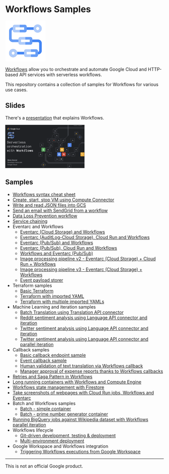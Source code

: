 # Workflows Samples

![Workflows Logo](Workflows-128-color.png)

[Workflows](https://cloud.google.com/workflows) allow you to orchestrate and
automate Google Cloud and HTTP-based API services with serverless workflows.

This repository contains a collection of samples for Workflows for various use
cases.

## Slides

There's a
[presentation](https://speakerdeck.com/meteatamel/serverless-orchestration-with-workflows)
that explains Workflows.

<a href="https://speakerdeck.com/meteatamel/serverless-orchestration-with-workflows">
    <img alt="Workflows presentation" src="serverless-orchestration-with-workflows.png" width="50%" height="50%">
</a>

## Samples

* [Workflows syntax cheat sheet](syntax-cheat-sheet/workflow.yaml)
* [Create, start, stop VM using Compute Connector](connector-compute)
* [Write and read JSON files into GCS](gcs-read-write-json/)
* [Send an email with SendGrid from a workflow](send-email)
* [Data Loss Prevention workflow](gcs-dlp)
* [Service chaining](service-chaining)
* Eventarc and Workflows
  * [Eventarc (Cloud Storage) and Workflows](https://github.com/GoogleCloudPlatform/eventarc-samples/blob/main/eventarc-workflows-integration/eventarc-storage)
  * [Eventarc (AuditLog-Cloud Storage), Cloud Run and Workflows](https://github.com/GoogleCloudPlatform/eventarc-samples/blob/main/eventarc-workflows-integration/eventarc-auditlog-storage-cloudrun)
  * [Eventarc (Pub/Sub) and Workflows](https://github.com/GoogleCloudPlatform/eventarc-samples/blob/main/eventarc-workflows-integration/eventarc-pubsub)
  * [Eventarc (Pub/Sub), Cloud Run and Workflows](https://github.com/GoogleCloudPlatform/eventarc-samples/blob/main/eventarc-workflows-integration/eventarc-pubsub-cloudrun)
  * [Workflows and Eventarc (Pub/Sub)](workflows-eventarc-integration/workflows-pubsub)
  * [Image processing pipeline v2 - Eventarc (Cloud Storage) + Cloud Run + Workflows](https://github.com/GoogleCloudPlatform/eventarc-samples/tree/main/processing-pipelines/image-v2)
  * [Image processing pipeline v3 - Eventarc (Cloud Storage) + Workflows](https://github.com/GoogleCloudPlatform/eventarc-samples/tree/main/processing-pipelines/image-v3)
  * [Event payload storer](workflows-eventarc-integration/event-payload-storer)
* Terraform samples
  * [Basic Terraform](terraform/basic)
  * [Terraform with imported YAML](terraform/import-yaml)
  * [Terraform with multiple imported YAMLs](terraform/import-multiple-yamls)
* Machine Learning and iteration samples
  * [Batch Translation using Translation API connector](batch-translation)
  * [Reddit sentiment analysis using Language API connector and iteration](reddit-sentiment)
  * [Twitter sentiment analysis using Language API connector and iteration](twitter-sentiment)
  * [Twitter sentiment analysis using Language API connector and parallel iteration](twitter-sentiment-parallel)
* Callback samples
  * [Basic callback endpoint sample](callback-basic)
  * [Event callback sample](callback-event)
  * [Human validation of text translation via Workflows callback](callback-translation)
  * [Manager approval of expense reports thanks to Workflows callbacks](https://github.com/GoogleCloudPlatform/smart-expenses)
* [Retries and Saga Pattern in Workflows](retries-and-saga)
* [Long running containers with Workflows and Compute Engine](long-running-container)
* [Workflows state management with Firestore](state-management-firestore)
* [Take screenshots of webpages with Cloud Run jobs, Workflows and Eventarc](screenshot-jobs)
* Batch and Workflows samples
  * [Batch - simple container](https://github.com/GoogleCloudPlatform/batch-samples/tree/main/busybox)
  * [Batch - prime number generator container](https://github.com/GoogleCloudPlatform/batch-samples/tree/main/primegen)
* [Running BigQuery jobs against Wikipedia dataset with Workflows parallel iteration](bigquery-parallel)
* Workflows lifecycle
  * [Git-driven development, testing & deployment](gitops)
  * [Multi-environment deployment](multi-env-deployment)
* Google Workspace and Workflows integration
  * [Triggering Workflows executions from Google Workspace](workspace-integration/trigger-workflows-from-workspace)

-------

This is not an official Google product.
